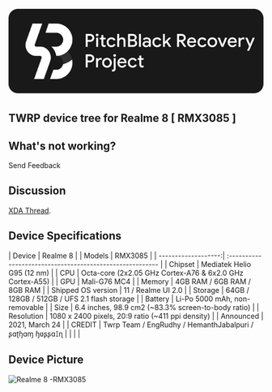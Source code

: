 <h1 align="center">
  <br>
  <a href="https://pitchblackrecovery.com"><img src="https://raw.githubusercontent.com/shovon668/xda-template/r3/pbrp3-banner-xda.png" alt="Welcome to PitchBlack Recovery Project 👋" width="600"></a>
  <br>

## TWRP device tree for Realme 8 [ RMX3085 ]
  
## What's not working? 

Send Feedback

## Discussion 

[XDA Thread](https://forum.xda-developers.com/t/realme-8-rmx3085-twrp_-_root.4365305/).

## Device Specifications

| Device              | Realme 8   |
| Models              | RMX3085    |
| -------------------:| :-------------------------------------------------------- |
| Chipset             | Mediatek Helio G95 (12 nm)                                |
| CPU                 | Octa-core (2x2.05 GHz Cortex-A76 & 6x2.0 GHz Cortex-A55)  |
| GPU                 | Mali-G76 MC4                                              |
| Memory              | 4GB RAM / 6GB RAM /  8GB RAM                              |
| Shipped OS version  | 11  / Realme UI 2.0                                       |
| Storage             | 64GB / 128GB / 512GB / UFS 2.1 flash storage              |
| Battery             | Li-Po 5000 mAh, non-removable                             |
| Size                | 6.4 inches, 98.9 cm2 (~83.3% screen-to-body ratio)        |
| Resolution          | 1080 x 2400 pixels, 20:9 ratio (~411 ppi density)         |
| Announced           |      2021, March 24                                       |
| CREDIT              |  Twrp Team / EngRudhy / HemanthJabalpuri /ʂɑʈɧɑɱ ɧʋʂʂɑꀤɳ  |
|                     |                                                           |

## Device Picture

![ Realme 8 -RMX3085 ](https://www.gizmochina.com/wp-content/uploads/2021/03/realme-8-pro-black-1.png)

